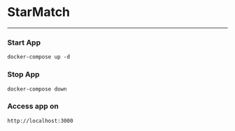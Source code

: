 # StarMatch
---

### Start App
`docker-compose up -d`

### Stop App 
`docker-compose down`

### Access app on
`http://localhost:3000`
